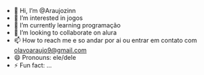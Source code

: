 - 👋 Hi, I’m @Araujozinn
- 👀 I’m interested in jogos
- 🌱 I’m currently learning programação 
- 💞️ I’m looking to collaborate on alura
- 📫 How to reach me e so andar por ai ou entrar em contato com olavoaraujo9@gmail.com
- 😄 Pronouns: ele/dele
- ⚡ Fun fact: ...

<!---
Araujozinn/Araujozinn is a ✨ special ✨ repository because its `README.md` (this file) appears on your GitHub profile.
You can click the Preview link to take a look at your changes.
--->

